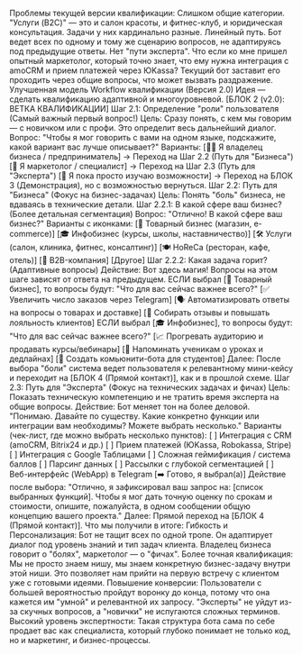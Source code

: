 Проблемы текущей версии квалификации:
Слишком общие категории. "Услуги (B2C)" — это и салон красоты, и фитнес-клуб, и юридическая консультация. Задачи у них кардинально разные.
Линейный путь. Бот ведет всех по одному и тому же сценарию вопросов, не адаптируясь под предыдущие ответы.
Нет "пути эксперта". Что если ко мне пришел опытный маркетолог, который точно знает, что ему нужна интеграция с amoCRM и прием платежей через ЮKassa? Текущий бот заставит его проходить через общие вопросы, что может вызвать раздражение.
Улучшенная модель Workflow квалификации (Версия 2.0)
Идея — сделать квалификацию адаптивной и многоуровневой.
[БЛОК 2 (v2.0): ВЕТКА КВАЛИФИКАЦИИ]
Шаг 2.1: Определение "роли" пользователя (Самый важный первый вопрос!)
Цель: Сразу понять, с кем мы говорим — с новичком или с профи. Это определит весь дальнейший диалог.
Вопрос: "Чтобы я мог говорить с вами на одном языке, подскажите, какой вариант вас лучше описывает?"
Варианты:
[👨‍💼 Я владелец бизнеса / предприниматель] -> Переход на Шаг 2.2 (Путь для "Бизнеса")
[🎯 Я маркетолог / специалист] -> Переход на Шаг 2.3 (Путь для "Эксперта")
[🤔 Я пока просто изучаю возможности] -> Переход на БЛОК 3 (Демонстрация), но с возможностью вернуться.
Шаг 2.2: Путь для "Бизнеса" (Фокус на бизнес-задачах)
Цель: Понять "боль" бизнеса, не вдаваясь в технические детали.
Шаг 2.2.1: В какой сфере ваш бизнес? (Более детальная сегментация)
Вопрос: "Отлично! В какой сфере ваш бизнес?"
Варианты с иконками:
[🛒 Товарный бизнес (магазин, e-commerce)]
[🎓 Инфобизнес (курсы, школы, наставничество)]
[🛠️ Услуги (салон, клиника, фитнес, консалтинг)]
[🍽️ HoReCa (ресторан, кафе, отель)]
[🏢 B2B-компания]
[Другое]
Шаг 2.2.2: Какая задача горит? (Адаптивные вопросы)
Действие: Вот здесь магия! Вопросы на этом шаге зависят от ответа на предыдущем.
ЕСЛИ выбрал [🛒 Товарный бизнес], то вопросы будут:
"Что для вас сейчас важнее всего?"
[✅ Увеличить число заказов через Telegram]
[🗣️ Автоматизировать ответы на вопросы о товарах и доставке]
[📢 Собирать отзывы и повышать лояльность клиентов]
ЕСЛИ выбрал [🎓 Инфобизнес], то вопросы будут:
"Что для вас сейчас важнее всего?"
[📈 Прогревать аудиторию и продавать курсы/вебинары]
[🔔 Напоминать ученикам о уроках и дедлайнах]
[💬 Создать комьюнити-бота для студентов]
Далее: После выбора "боли" система ведет пользователя к релевантному мини-кейсу и переходит на [БЛОК 4 (Прямой контакт)], как и в прошлой схеме.
Шаг 2.3: Путь для "Эксперта" (Фокус на технических задачах и фичах)
Цель: Показать техническую компетенцию и не тратить время эксперта на общие вопросы.
Действие: Бот меняет тон на более деловой.
"Понимаю. Давайте по существу. Какие конкретно функции или интеграции вам необходимы? Можете выбрать несколько."
Варианты (чек-лист, где можно выбрать несколько пунктов):
[ ] Интеграция с CRM (amoCRM, Bitrix24 и др.)
[ ] Прием платежей (ЮKassa, Robokassa, Stripe)
[ ] Интеграция с Google Таблицами
[ ] Сложная геймификация / система баллов
[ ] Парсинг данных
[ ] Рассылки с глубокой сегментацией
[ ] Веб-интерфейс (WebApp) в Telegram
[➡️ Готово, я выбрал(а)]
Действие после выбора:
"Отлично, я зафиксировал ваш запрос на: [список выбранных функций]. Чтобы я мог дать точную оценку по срокам и стоимости, опишите, пожалуйста, в одном сообщении общую концепцию вашего проекта."
Далее: Прямой переход на [БЛОК 4 (Прямой контакт)].
Что мы получили в итоге:
Гибкость и Персонализация: Бот не тащит всех по одной тропе. Он адаптирует диалог под уровень знаний и тип задач клиента. Владелец бизнеса говорит о "болях", маркетолог — о "фичах".
Более точная квалификация: Мы не просто знаем нишу, мы знаем конкретную бизнес-задачу внутри этой ниши. Это позволяет нам прийти на первую встречу с клиентом уже с готовыми идеями.
Повышение конверсии: Пользователи с большей вероятностью пройдут воронку до конца, потому что она кажется им "умной" и релевантной их запросу. "Эксперты" не уйдут из-за скучных вопросов, а "новички" не испугаются сложных терминов.
Высокий уровень экспертности: Такая структура бота сама по себе продает вас как специалиста, который глубоко понимает не только код, но и маркетинг, и бизнес-процессы.
